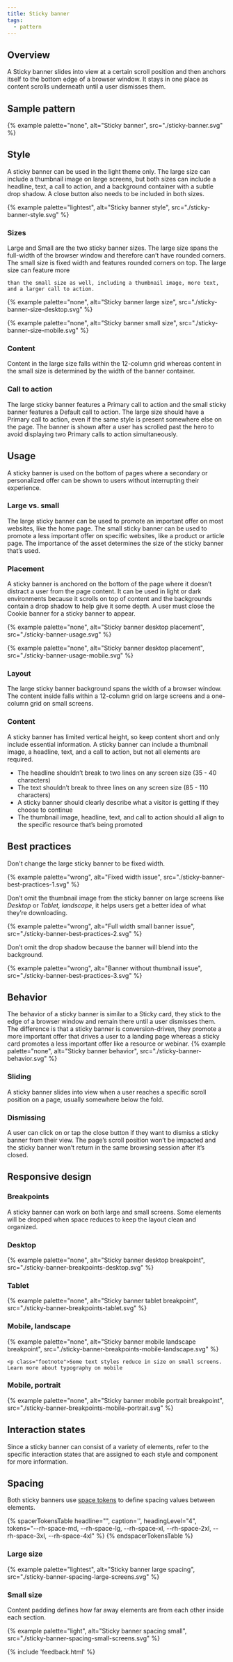 ```yaml
---
title: Sticky banner
tags:
  - pattern
---
```


## Overview

A Sticky banner slides into view at a certain scroll position and then anchors itself to the bottom edge of a browser window. It stays in one place as content scrolls underneath until a user dismisses them.

## Sample pattern
{% example palette="none",
           alt="Sticky banner",
           src="./sticky-banner.svg" %}

## Style

A sticky banner can be used in the light theme only. The large size can include a thumbnail image on large screens, but both sizes can include a headline, text, a call to action, and a background container with a subtle drop shadow. A close button also needs to be included in both sizes.

{% example palette="lightest",
           alt="Sticky banner style",
           src="./sticky-banner-style.svg" %}

### Sizes

Large and Small are the two sticky banner sizes. The large size spans the full-width of the browser window and therefore can’t have rounded corners. The small size is fixed width and features rounded corners on top. The large size can feature more

    than the small size as well, including a thumbnail image, more text, and a larger call to action.

{% example palette="none",
           alt="Sticky banner large size",
           src="./sticky-banner-size-desktop.svg" %}

        
{% example palette="none",
           alt="Sticky banner small size",
           src="./sticky-banner-size-mobile.svg" %}

### Content

Content in the large size falls within the 12-column grid whereas content in the small size is determined by the width of the banner container.

### Call to action

The large sticky banner features a Primary call to action and the small sticky banner features a Default call to action. The large size should have a Primary call to action, even if the same style is present somewhere else on the page. The banner is shown after a user has scrolled past the hero to avoid displaying two Primary calls to action simultaneously.

## Usage

A sticky banner is used on the bottom of pages where a secondary or personalized offer can be shown to users without interrupting their experience.

### Large vs. small

The large sticky banner can be used to promote an important offer on most websites, like the home page. The small sticky banner can be used to promote a less important offer on specific websites, like a product or article page. The importance of the asset determines the size of the sticky banner that’s used.

### Placement

A sticky banner is anchored on the bottom of the page where it doesn’t distract a user from the page content. It can be used in light or dark environments because it scrolls on top of content and the backgrounds contain a drop shadow to help give it some depth. A user must close the Cookie banner for a sticky banner to appear.

        
{% example palette="none",
           alt="Sticky banner desktop placement",
           src="./sticky-banner-usage.svg" %}

        
{% example palette="none",
           alt="Sticky banner desktop placement",
           src="./sticky-banner-usage-mobile.svg" %}

### Layout

The large sticky banner background spans the width of a browser window. The content inside falls within a 12-column grid on large screens and a one-column grid on small screens.

### Content

A sticky banner has limited vertical height, so keep content short and only include essential information. A sticky banner can include a thumbnail image, a headline, text, and a call to action, but not all elements are required.

<ul>
        <li>The headline shouldn’t break to two lines on any screen size (35 - 40 characters)</li>
        <li>The text shouldn’t break to three lines on any screen size (85 - 110 characters)</li>
        <li>A sticky banner should clearly describe what a visitor is getting if they choose to continue</li>
        <li>The thumbnail image, headline, text, and call to action should all align to the specific resource that’s being promoted</li>
    </ul>

## Best practices

Don't change the large sticky banner to be fixed width.

{% example palette="wrong",
           alt="Fixed width issue",
           src="./sticky-banner-best-practices-1.svg" %}

Don’t omit the thumbnail image from the sticky banner on large screens like _Desktop_ or _Tablet, landscape_, it helps users get a better idea of what they’re downloading.

{% example palette="wrong",
           alt="Full width small banner issue",
           src="./sticky-banner-best-practices-2.svg" %}

Don’t omit the drop shadow because the banner will blend into the background.

{% example palette="wrong",
           alt="Banner without thumbnail issue",
           src="./sticky-banner-best-practices-3.svg" %}

## Behavior

The behavior of a sticky banner is similar to a Sticky card, they stick to the edge of a browser window and remain there until a user dismisses them. The difference is that a sticky banner is conversion-driven, they promote a more important offer that drives a user to a landing page whereas a sticky card promotes a less important offer like a resource or webinar.
{% example palette="none",
           alt="Sticky banner behavior",
           src="./sticky-banner-behavior.svg" %}

### Sliding

A sticky banner slides into view when a user reaches a specific scroll position on a page, usually somewhere below the fold.

### Dismissing

A user can click on or tap the close button if they want to dismiss a sticky banner from their view. The page’s scroll position won’t be impacted and the sticky banner won’t return in the same browsing session after it’s closed.

## Responsive design

### Breakpoints

A sticky banner can work on both large and small screens. Some elements will be dropped when space reduces to keep the layout clean and organized.

### Desktop
{% example palette="none",
           alt="Sticky banner desktop breakpoint",
           src="./sticky-banner-breakpoints-desktop.svg" %}

### Tablet
{% example palette="none",
           alt="Sticky banner tablet breakpoint",
           src="./sticky-banner-breakpoints-tablet.svg" %}

### Mobile, landscape
{% example palette="none",
           alt="Sticky banner mobile landscape breakpoint",
           src="./sticky-banner-breakpoints-mobile-landscape.svg" %}

    <p class="footnote">Some text styles reduce in size on small screens. Learn more about typography on mobile

### Mobile, portrait
{% example palette="none",
           alt="Sticky banner mobile portrait breakpoint",
           src="./sticky-banner-breakpoints-mobile-portrait.svg" %}

## Interaction states

Since a sticky banner can consist of a variety of elements, refer to the specific interaction states that are assigned to each style and component for more information.

## Spacing

Both sticky banners use [space tokens](/tokens/space/) to define spacing 
values between elements.

{% spacerTokensTable 
  headline="",
  caption='',
  headingLevel="4",
  tokens="--rh-space-md, --rh-space-lg, --rh-space-xl, --rh-space-2xl, --rh-space-3xl, --rh-space-4xl" %}
{% endspacerTokensTable %}

### Large size
{% example palette="lightest",
           alt="Sticky banner large spacing",
           src="./sticky-banner-spacing-large-screens.svg" %}

### Small size
Content padding defines how far away elements are from each other inside each section.

{% example palette="light",
           alt="Sticky banner spacing small",
           src="./sticky-banner-spacing-small-screens.svg" %}

{% include 'feedback.html' %}